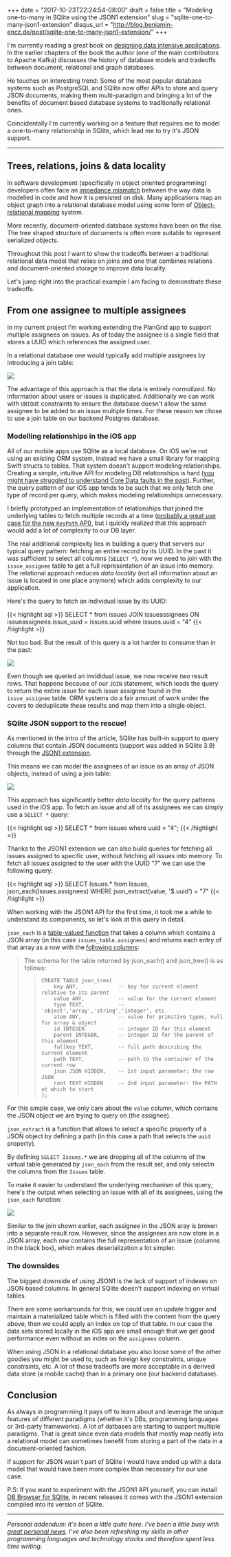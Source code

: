 +++
date = "2017-10-23T22:24:54-08:00"
draft = false
title = "Modeling one-to-many in SQlite using the JSON1 extension"
slug = "sqlite-one-to-many-json1-extension"
disqus_url = "http://blog.benjamin-encz.de/post/sqlite-one-to-many-json1-extension/"
+++

I'm currently reading a great book on [designing data intensive applications](http://dataintensive.net/). In the earlier chapters of the book the author (one of the main contributors to Apache Kafka) discusses the history of database models and tradeoffs between document, relational and graph databases. 

He touches on interesting trend: Some of the most popular database systems such as PostgreSQL and SQlite now offer APIs to store and query JSON documents, making them multi-paradigm and bringing a lot of the benefits of document based database systems to traditionally relational ones.

Coincidentally I'm currently working on a feature that requires me to model a one-to-many relationship in SQlite, which lead me to try it's JSON support.

<!--more-->

----

## Trees, relations, joins & data locality

In software development (specifically in object oriented programming) developers often face an [impedance mismatch](https://en.wikipedia.org/wiki/Object-relational_impedance_mismatch) between the way data is modelled in code and how it is persisted on disk. Many applications map an object graph into a relational database model using some form of [Object-relational mapping](https://en.wikipedia.org/wiki/Object-relational_mapping) system.

More recently, document-oriented database systems have been on the rise. The tree shaped structure of documents is often more suitable to represent serialized objects.

Throughout this post I want to show the tradeoffs between a traditional relational data model that relies on joins and one that combines relations and document-oriented storage to improve data locality.

Let's jump right into the practical example I am facing to demonstrate these tradeoffs. 

## From one assignee to multiple assignees

In my current project I'm working extending the PlanGrid app to support multiple assignees on issues. As of today the assignee is a single field that stores a UUID which references the assigned user. 

In a relational database one would typically add multiple assignees by introducing a join table:

![](JoinTable.png)

The advantage of this approach is that the data is entirely *normalized*. No information about users or issues is duplicated. Additionally we can work with `UNIQUE` constraints to ensure the database doesn't allow the same assignee to be added to an issue multiple times. For these reason we chose to use a join table on our backend Postgres database.

### Modelling relationships in the iOS app

All of our mobile apps use SQlite as a local database. On iOS we're not using an existing ORM system, instead we have a small library for mapping Swift structs to tables. That system doesn't support modeling relationships. Creating a simple, intuitive API for modeling DB relationships is hard ([you might have struggled to understand Core Data faults in the past](https://developer.apple.com/library/content/documentation/Cocoa/Conceptual/CoreData/FaultingandUniquing.html)). Further, the query pattern of our iOS app tends to be such that we only fetch one type of record per query, which makes modeling relationships unnecessary. 

I briefly prototyped an implementation of relationships that joined the underlying tables to fetch multiple records at a time ([probably a great use case for the new `KeyPath` API)](https://gist.github.com/Ben-G/8c9b7800d86d4dd8f92d8cf100d8f630), but I quickly realized that this approach would add a lot of complexity to our DB layer.

The real additional complexity lies in building a query that servers our typical query pattern: fetching an entire record by its UUID. In the past it was sufficient to select all columns (`SELECT *`), now we need to join with the `issue_assignee` table to get a full representation of an issue into memory. The relational approach reduces *data locality* (not all information about an issue is located in one place anymore) which adds complexity to our application.

Here's the query to fetch an individual issue by its UUID:

{{< highlight sql >}}
SELECT * from issues JOIN issueassignees 
ON issueassignees.issue_uuid = issues.uuid where issues.uuid = "4"
{{< /highlight >}}

 Not too bad. But the result of this query is a lot harder to consume than in the past:

![](RelationIndividualQuery.png)

Even though we queried an invididual issue, we now receive *two* result rows. That happens because of our `JOIN` statement, which leads the query to return the entire issue for each issue assignee found in the `issue_assignee` table. ORM systems do a fair amount of work under the covers to deduplicate these results and map them into a single object.

### SQlite JSON support to the rescue!

As mentioned in the intro of the article, SQlite has built-in support to query columns that contain JSON documents (support was added in SQlite 3.9) through the [JSON1 extension](https://sqlite.org/json1.html).

This means we can model the assignees of an issue as an array of JSON objects, instead of using a join table:

![](AssigneeArray.png)

This approach has significantly better *data locality* for the query patterns used in the iOS app. To fetch an issue and all of its assignees we can simply use a `SELECT *` query:

{{< highlight sql >}}
SELECT * from issues where uuid = "4";
{{< /highlight >}}


Thanks to the JSON1 extension we can also build queries for fetching all issues assigned to specific user, without fetching all issues into memory. To fetch all issues assigned to the user with the UUID "7" we can use the following query:

{{< highlight sql >}}
SELECT Issues.* from Issues, json_each(Issues.assignees) 
WHERE json_extract(value, '$.uuid') = "7"
{{< /highlight >}}

When working with the JSON1 API for the first time, it took me a while to understand its components, so let's look at this query in detail.


`json_each` is a [table-valued function](https://sqlite.org/vtab.html#tabfunc2) that takes a column which contains a JSON array (in this case `issues_table.assignees`) and returns each entry of that array as a row with the [following columns](https://sqlite.org/json1.html#jeach):

> The schema for the table returned by json_each() and json_tree() is as follows:
>
> > ```
> > CREATE TABLE json_tree(
> >     key ANY,             -- key for current element relative to its parent
> >     value ANY,           -- value for the current element
> >     type TEXT,           -- 'object','array','string','integer', etc.
> >     atom ANY,            -- value for primitive types, null for array & object
> >     id INTEGER           -- integer ID for this element
> >     parent INTEGER,      -- integer ID for the parent of this element
> >     fullkey TEXT,        -- full path describing the current element
> >     path TEXT,           -- path to the container of the current row
> >     json JSON HIDDEN,    -- 1st input parameter: the raw JSON
> >     root TEXT HIDDEN     -- 2nd input parameter: the PATH at which to start
> > );
> > ```

For this simple case, we only care about the `value` column, which contains the JSON object we are trying to query on (the assignee).

`json_extract` is a function that allows to select a specific property of a JSON object by defining a path (in this case a path that selects the `uuid` property).

By defining `SELECT Issues.*` we are dropping all of the columns of the virtual table generated by `json_each` from the result set, and only selectin the columns from the `Issues` table.

To make it easier to understand the underlying mechanism of this query; here's the output when selecting an issue with all of its assignees, using the `json_each` function:

![](JsonQuerySqlite.png)

Similar to the join shown earlier, each assignee in the JSON aray is broken into a separate result row. However, since the assignees are now store in a JSON array, each row contains the full representation of an issue (columns in the black box), which makes deserialization a lot simpler.

### The downsides

The biggest downside of using JSON1 is the lack of support of indexes on JSON based columns. In general SQlite doesn't support indexing on virtual tables. 

There are some workarounds for this; we could use an update trigger and maintain a materialized table which is filled with the content from the query above, then we could apply an index on top of that table. In our case the data sets stored locally in the iOS app are small enough that we get good performance even without an index on the `assignees` column. 

When using JSON in a relational database you also loose some of the other goodies you might be used to, such as foreign key constraints, unique constraints, etc. A lot of these tradeoffs are more acceptable in a derived data store (a mobile cache) than in a primary one (our backend database). 

## Conclusion

As always in programming it pays off to learn about and leverage the unique features of different paradigms (whether it's DBs, programming languages or 3rd-party frameworks). A lot of datbases are starting to support multiple paradigms. That is great since even data models that mostly map neatly into a relational model can sometimes benefit from storing a part of the data in a document-oriented fashion.

If support for JSON wasn't part of SQlite I would have ended up with a data model that would have been more complex than necessary for our use case. 

P.S: If you want to experiment with the JSON1 API yourself, you can install [DB Browser for SQlite](http://sqlitebrowser.org/), in recent releases it comes with the JSON1 extension compiled into its version of SQlite.

---

*Personal addendum: It's been a little quite here. I've been a little busy with [great personal news](https://twitter.com/benjaminencz/status/904705141110013952). I've also been refreshing my skills in other programming languages and technology stacks and therefore spent less time writing.*
